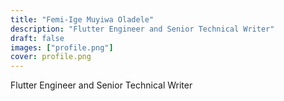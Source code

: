 ```yaml
---
title: "Femi-Ige Muyiwa Oladele"
description: "Flutter Engineer and Senior Technical Writer"
draft: false
images: ["profile.png"]
cover: profile.png
---
```


Flutter Engineer and Senior Technical Writer
